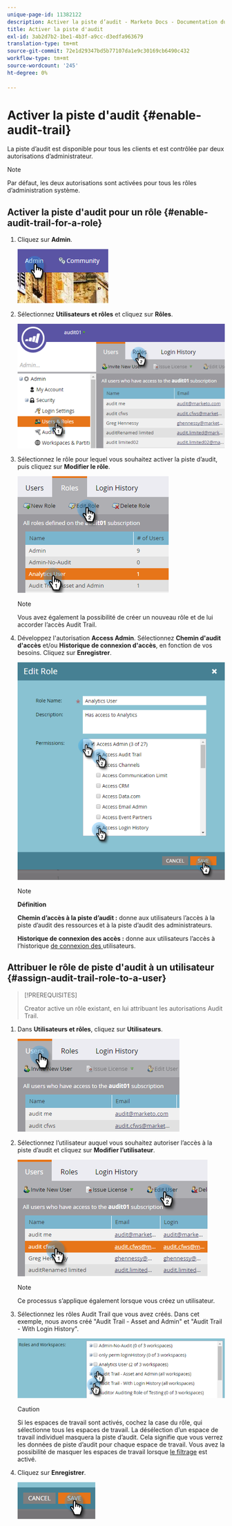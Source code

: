 ```yaml
---
unique-page-id: 11382122
description: Activer la piste d’audit - Marketo Docs - Documentation du produit
title: Activer la piste d'audit
exl-id: 3ab2d7b2-1be1-4b3f-a9cc-d3edfa963679
translation-type: tm+mt
source-git-commit: 72e1d29347bd5b77107da1e9c30169cb6490c432
workflow-type: tm+mt
source-wordcount: '245'
ht-degree: 0%

---
```


# Activer la piste d&#39;audit {#enable-audit-trail}

La piste d’audit est disponible pour tous les clients et est contrôlée par deux autorisations d’administrateur.

>[!NOTE]
>
>Par défaut, les deux autorisations sont activées pour tous les rôles d’administration système.

## Activer la piste d&#39;audit pour un rôle {#enable-audit-trail-for-a-role}

1. Cliquez sur **Admin**.

   ![](assets/one-2.png)

1. Sélectionnez **Utilisateurs et rôles** et cliquez sur **Rôles**.

   ![](assets/two-2.png)

1. Sélectionnez le rôle pour lequel vous souhaitez activer la piste d’audit, puis cliquez sur **Modifier le rôle**.

   ![](assets/three-1.png)

   >[!NOTE]
   >
   >Vous avez également la possibilité de créer un nouveau rôle et de lui accorder l’accès Audit Trail.

1. Développez l&#39;autorisation **Access Admin**. Sélectionnez **Chemin d&#39;audit d&#39;accès** et/ou **Historique de connexion d&#39;accès**, en fonction de vos besoins. Cliquez sur **Enregistrer**.

   ![](assets/four-1.png)

   >[!NOTE]
   >
   >**Définition**
   >
   >**Chemin d’accès à la piste d’audit :** donne aux utilisateurs l’accès à la piste d’audit des ressources et à la piste d’audit des administrateurs.
   >
   >**Historique de connexion des accès :** donne aux utilisateurs l’accès à l’historique [ de connexion des ](/help/marketo/product-docs/administration/audit-trail/user-login-history.md)utilisateurs.

## Attribuer le rôle de piste d&#39;audit à un utilisateur {#assign-audit-trail-role-to-a-user}

>[!PREREQUISITES]
>
>[](/help/marketo/product-docs/administration/users-and-roles/create-delete-edit-and-change-a-user-role.md#create-a-role) Creator  [](#enable-audit-trail) active un rôle existant, en lui attribuant les autorisations Audit Trail.

1. Dans **Utilisateurs et rôles**, cliquez sur **Utilisateurs**.

   ![](assets/five-1.png)

1. Sélectionnez l’utilisateur auquel vous souhaitez autoriser l’accès à la piste d’audit et cliquez sur **Modifier l’utilisateur**.

   ![](assets/six-1.png)

   >[!NOTE]
   >
   >Ce processus s’applique également lorsque vous créez un utilisateur.

1. Sélectionnez les rôles Audit Trail que vous avez créés. Dans cet exemple, nous avons créé &quot;Audit Trail - Asset and Admin&quot; et &quot;Audit Trail - With Login History&quot;.

   ![](assets/seven-1.png)

   >[!CAUTION]
   >
   >Si les espaces de travail sont activés, cochez la case du rôle, qui sélectionne tous les espaces de travail. La désélection d’un espace de travail individuel masquera la piste d’audit. Cela signifie que vous verrez les données de piste d’audit pour chaque espace de travail. Vous avez la possibilité de masquer les espaces de travail lorsque [le filtrage](/help/marketo/product-docs/administration/audit-trail/filtering-in-audit-trail.md) est activé.

1. Cliquez sur **Enregistrer**.

   ![](assets/eight-1.png)
